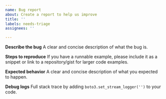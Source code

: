 ```yaml
---
name: Bug report
about: Create a report to help us improve
title: ''
labels: needs-triage
assignees: ''

---
```


**Describe the bug**
A clear and concise description of what the bug is.

**Steps to reproduce**
If you have a runnable example, please include it as a snippet or link to a repository/gist for larger code examples.

**Expected behavior**
A clear and concise description of what you expected to happen.

**Debug logs**
Full stack trace by adding `boto3.set_stream_logger('')` to your code.
